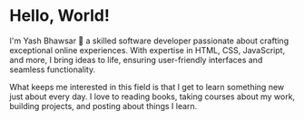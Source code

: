 # Hello, World!

I'm Yash Bhawsar 👋
a skilled software developer passionate about crafting exceptional online experiences.
With expertise in HTML, CSS, JavaScript, and more, I bring ideas to life, ensuring user-friendly interfaces and seamless functionality.

What keeps me interested in this field is that I get to learn something new just about every day.
I love to reading books, taking courses about my work, building projects, and posting about things I learn.
